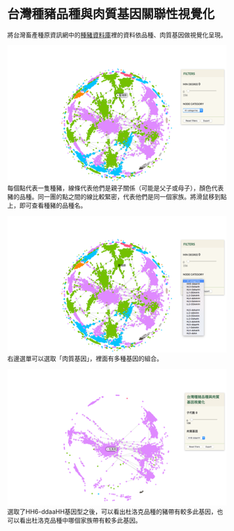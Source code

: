 # 台灣種豬品種與肉質基因關聯性視覺化

將台灣畜產種原資訊網中的[種豬資料庫](http://pigbase.angrin.tlri.gov.tw/pigfarm/rpr.asp)裡的資料依品種、肉質基因做視覺化呈現。

![Demo1](img/demo1.png)
每個點代表一隻種豬，線條代表他們是親子關係（可能是父子或母子），顏色代表豬的品種。同一團的點之間的線比較緊密，代表他們是同一個家族。將滑鼠移到點上，即可查看種豬的品種名。

![Demo2](img/demo2.png)
右邊選單可以選取「肉質基因」，裡面有多種基因的組合。

![Demo3](img/demo3.png)
選取了HH6-ddaaHH基因型之後，可以看出杜洛克品種的豬帶有較多此基因，也可以看出杜洛克品種中哪個家族帶有較多此基因。

